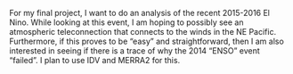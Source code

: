 For my final project, I want to do an analysis of the recent 2015-2016 El Nino. While looking at this event, I am hoping to possibly see an atmospheric teleconnection that connects to the winds in the NE Pacific. Furthermore, if this proves to be “easy” and straightforward, then I am also interested in seeing if there is a trace of why the 2014 “ENSO” event “failed”. I plan to use IDV and MERRA2 for this. 